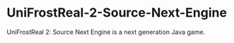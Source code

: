 UniFrostReal-2-Source-Next-Engine
=================================

UniFrostReal 2: Source Next Engine is a next generation Java game.
